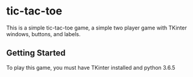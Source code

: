 # tic-tac-toe
This is a simple tic-tac-toe game, a simple two player game with TKinter windows, buttons, and labels.
## Getting Started
To play this game, you must have TKinter installed and python 3.6.5
